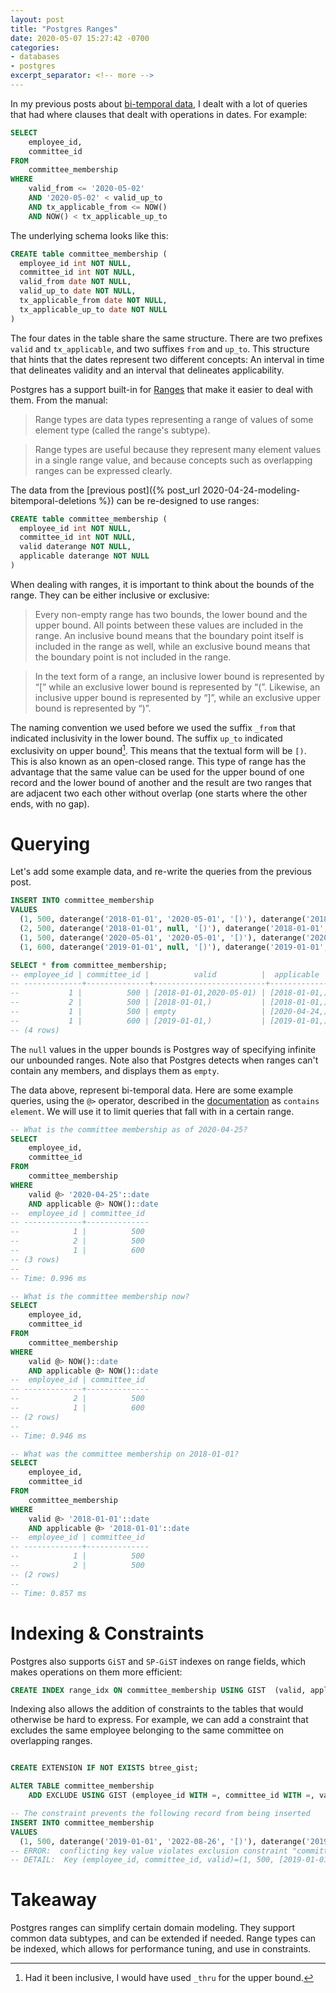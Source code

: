```yaml
---
layout: post
title: "Postgres Ranges"
date: 2020-05-07 15:27:42 -0700
categories:
- databases
- postgres
excerpt_separator: <!-- more -->
---
```


In my previous posts about [bi-temporal data](/categories/bi-temporal-data/), I dealt with a lot of queries that had where clauses that dealt with operations in dates. For example:

```sql
SELECT
    employee_id,
    committee_id
FROM
    committee_membership
WHERE
    valid_from <= '2020-05-02'
    AND '2020-05-02' < valid_up_to
    AND tx_applicable_from <= NOW()
    AND NOW() < tx_applicable_up_to
```

The underlying schema looks like this:

```sql
CREATE table committee_membership (
  employee_id int NOT NULL,
  committee_id int NOT NULL,
  valid_from date NOT NULL,
  valid_up_to date NOT NULL,
  tx_applicable_from date NOT NULL,
  tx_applicable_up_to date NOT NULL
)
```

The four dates in the table share the same structure. There are two prefixes `valid` and `tx_applicable`, and two suffixes `from` and `up_to`. This structure that hints that the dates represent two different concepts: An interval in time that delineates validity and an interval that delineates applicability.

<!-- more -->

Postgres has a support built-in for [Ranges][ranges] that make it easier to deal with them. From the manual:

> Range types are data types representing a range of values of some element type (called the range's subtype).

> Range types are useful because they represent many element values in a single range value, and because concepts such as overlapping ranges can be expressed clearly.

The data from the [previous post]({% post_url 2020-04-24-modeling-bitemporal-deletions %}) can be re-designed to use ranges:

```sql
CREATE table committee_membership (
  employee_id int NOT NULL,
  committee_id int NOT NULL,
  valid daterange NOT NULL,
  applicable daterange NOT NULL
)
```

When dealing with ranges, it is important to think about the bounds of the range. They can be either inclusive or exclusive:

> Every non-empty range has two bounds, the lower bound and the upper bound. All points between these values are included in the range. An inclusive bound means that the boundary point itself is included in the range as well, while an exclusive bound means that the boundary point is not included in the range.

> In the text form of a range, an inclusive lower bound is represented by “[” while an exclusive lower bound is represented by “(”. Likewise, an inclusive upper bound is represented by “]”, while an exclusive upper bound is represented by “)”.

The naming convention we used before we used the suffix `_from` that indicated inclusivity in the lower bound. The suffix `up_to` indicated exclusivity on upper bound[^1]. This means that the textual form will be `[)`. This is also known as an open-closed range. This type of range has the advantage that the same value can be used for the upper bound of one record and the lower bound of another and the result are two ranges that are adjacent two each other without overlap (one starts where the other ends, with no gap).

# Querying

Let's add some example data, and re-write the queries from the previous post.


```sql
INSERT INTO committee_membership
VALUES
  (1, 500, daterange('2018-01-01', '2020-05-01', '[)'), daterange('2018-01-01', null, '[)')),
  (2, 500, daterange('2018-01-01', null, '[)'), daterange('2018-01-01', null, '[)')),
  (1, 500, daterange('2020-05-01', '2020-05-01', '[)'), daterange('2020-04-24', null, '[)')),
  (1, 600, daterange('2019-01-01', null, '[)'), daterange('2019-01-01', null, '[)'))

SELECT * from committee_membership;
-- employee_id | committee_id |          valid          |  applicable
-- -------------+--------------+-------------------------+---------------
--           1 |          500 | [2018-01-01,2020-05-01) | [2018-01-01,)
--           2 |          500 | [2018-01-01,)           | [2018-01-01,)
--           1 |          500 | empty                   | [2020-04-24,)
--           1 |          600 | [2019-01-01,)           | [2019-01-01,)
-- (4 rows)
```

The `null` values in the upper bounds is Postgres way of specifying infinite our unbounded ranges. Note also that Postgres detects when ranges can't contain any members, and displays them as `empty`.

The data above, represent bi-temporal data. Here are some example queries, using the `@>` operator, described in the [documentation][operators] as `contains element`. We will use it to limit queries that fall with in a certain range.

```sql
-- What is the committee membership as of 2020-04-25?
SELECT
    employee_id,
    committee_id
FROM
    committee_membership
WHERE
    valid @> '2020-04-25'::date
    AND applicable @> NOW()::date
--  employee_id | committee_id
-- -------------+--------------
--            1 |          500
--            2 |          500
--            1 |          600
-- (3 rows)
--
-- Time: 0.996 ms

-- What is the committee membership now?
SELECT
    employee_id,
    committee_id
FROM
    committee_membership
WHERE
    valid @> NOW()::date
    AND applicable @> NOW()::date
--  employee_id | committee_id
-- -------------+--------------
--            2 |          500
--            1 |          600
-- (2 rows)
--
-- Time: 0.946 ms

-- What was the committee membership on 2018-01-01?
SELECT
    employee_id,
    committee_id
FROM
    committee_membership
WHERE
    valid @> '2018-01-01'::date
    AND applicable @> '2018-01-01'::date
--  employee_id | committee_id
-- -------------+--------------
--            1 |          500
--            2 |          500
-- (2 rows)
--
-- Time: 0.857 ms
```

# Indexing & Constraints

Postgres also supports `GiST` and `SP-GiST` indexes on range fields, which makes operations on them more efficient:

```sql
CREATE INDEX range_idx ON committee_membership USING GIST  (valid, applicable);
```

Indexing also allows the addition of constraints to the tables that would otherwise be hard to express. For example, we can add a constraint that excludes the same employee belonging to the same committee on overlapping ranges.

```sql

CREATE EXTENSION IF NOT EXISTS btree_gist;

ALTER TABLE committee_membership
    ADD EXCLUDE USING GIST (employee_id WITH =, committee_id WITH =, valid WITH &&);

-- The constraint prevents the following record from being inserted
INSERT INTO committee_membership
VALUES
  (1, 500, daterange('2019-01-01', '2022-08-26', '[)'), daterange('2019-01-01', null, '[)'));
-- ERROR:  conflicting key value violates exclusion constraint "committee_membership_employee_id_committee_id_valid_excl"
-- DETAIL:  Key (employee_id, committee_id, valid)=(1, 500, [2019-01-01,2022-08-26)) conflicts with existing key (employee_id, committee_id, valid)=(1, 500, [2018-01-01,2020-05-01)).
```

# Takeaway

Postgres ranges can simplify certain domain modeling. They support common data subtypes, and can be extended if needed. Range types can be indexed, which allows for performance tuning, and use in constraints.

[^1]: Had it been inclusive, I would have used `_thru` for the upper bound.

[ranges]: https://www.postgresql.org/docs/12/rangetypes.html
[operators]: http://www.postgresql.org/docs/12/interactive/functions-range.html
